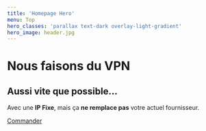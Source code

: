 ```yaml
---
title: 'Homepage Hero'
menu: Top
hero_classes: 'parallax text-dark overlay-light-gradient'
hero_image: header.jpg
---
```


# Nous faisons du VPN
## Aussi vite que possible…

Avec une **IP Fixe**, mais ça **ne remplace pas** votre actuel fournisseur.

[Commander](https://api.neutrinet.be/?classes=btn,btn-error,btn-lg)





